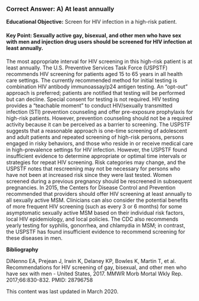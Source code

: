 
### Correct Answer: A) At least annually 

**Educational Objective:** Screen for HIV infection in a high-risk patient.

#### **Key Point:** Sexually active gay, bisexual, and other men who have sex with men and injection drug users should be screened for HIV infection at least annually.

The most appropriate interval for HIV screening in this high-risk patient is at least annually. The U.S. Preventive Services Task Force (USPSTF) recommends HIV screening for patients aged 15 to 65 years in all health care settings. The currently recommended method for initial testing is combination HIV antibody immunoassay/p24 antigen testing. An “opt-out” approach is preferred; patients are notified that testing will be performed but can decline. Special consent for testing is not required. HIV testing provides a “teachable moment” to conduct HIV/sexually transmitted infection (STI) prevention counseling and offer pre-exposure prophylaxis for high-risk patients. However, prevention counseling should not be a required activity because it can be perceived as a barrier to screening.
The USPSTF suggests that a reasonable approach is one-time screening of adolescent and adult patients and repeated screening of high-risk persons, persons engaged in risky behaviors, and those who reside in or receive medical care in high-prevalence settings for HIV infection. However, the USPSTF found insufficient evidence to determine appropriate or optimal time intervals or strategies for repeat HIV screening. Risk categories may change, and the USPSTF notes that rescreening may not be necessary for persons who have not been at increased risk since they were last tested. Women screened during a previous pregnancy should be rescreened in subsequent pregnancies.
In 2015, the Centers for Disease Control and Prevention recommended that providers should offer HIV screening at least annually to all sexually active MSM. Clinicians can also consider the potential benefits of more frequent HIV screening (such as every 3 or 6 months) for some asymptomatic sexually active MSM based on their individual risk factors, local HIV epidemiology, and local policies. The CDC also recommends yearly testing for syphilis, gonorrhea, and chlamydia in MSM; in contrast, the USPSTF has found insufficient evidence to recommend screening for these diseases in men.

**Bibliography**

DiNenno EA, Prejean J, Irwin K, Delaney KP, Bowles K, Martin T, et al. Recommendations for HIV screening of gay, bisexual, and other men who have sex with men - United States, 2017. MMWR Morb Mortal Wkly Rep. 2017;66:830-832. PMID: 28796758

This content was last updated in March 2020.